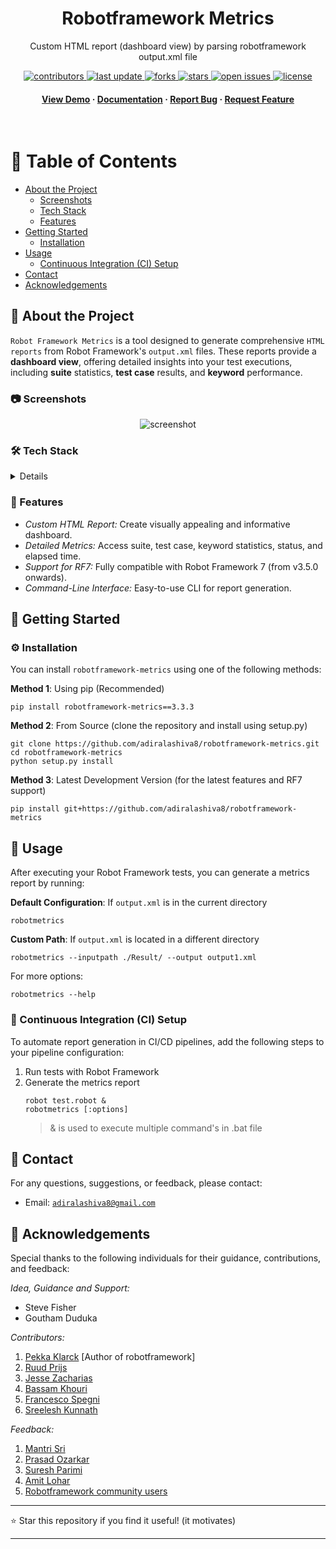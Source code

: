 <div align="center">
  <h1>Robotframework Metrics</h1>
  <p>
     Custom HTML report (dashboard view) by parsing robotframework output.xml file
  </p>

<!-- Badges -->
<p>
  <a href="https://github.com/adiralashiva8/robotframework-metrics/graphs/contributors">
    <img src="https://img.shields.io/github/contributors/adiralashiva8/robotframework-metrics" alt="contributors" />
  </a>
  <a href="">
    <img src="https://img.shields.io/github/last-commit/adiralashiva8/robotframework-metrics" alt="last update" />
  </a>
  <a href="https://github.com/adiralashiva8/robotframework-metrics/network/members">
    <img src="https://img.shields.io/github/forks/adiralashiva8/robotframework-metrics" alt="forks" />
  </a>
  <a href="https://github.com/adiralashiva8/robotframework-metrics/stargazers">
    <img src="https://img.shields.io/github/stars/adiralashiva8/robotframework-metrics" alt="stars" />
  </a>
  <a href="https://github.com/adiralashiva8/robotframework-metrics/issues/">
    <img src="https://img.shields.io/github/issues/adiralashiva8/robotframework-metrics" alt="open issues" />
  </a>
  <a href="https://github.com/adiralashiva8/robotframework-metrics/blob/master/LICENSE">
    <img src="https://img.shields.io/github/license/adiralashiva8/robotframework-metrics.svg" alt="license" />
  </a>
</p>

<h4>
    <a href="https://github.com/adiralashiva8/robotframework-metrics/">View Demo</a>
  <span> · </span>
    <a href="https://github.com/adiralashiva8/robotframework-metrics/blob/master/README.md">Documentation</a>
  <span> · </span>
    <a href="https://github.com/adiralashiva8/robotframework-metrics/issues/">Report Bug</a>
  <span> · </span>
    <a href="https://github.com/adiralashiva8/robotframework-metrics/issues/">Request Feature</a>
  </h4>
</div>

<br />

<!-- Table of Contents -->
# 📔 Table of Contents

- [About the Project](#-about-the-project)
  * [Screenshots](#-screenshots)
  * [Tech Stack](#-tech-stack)
  * [Features](#-features)
- [Getting Started](#-getting-started)
  * [Installation](#-installation)
- [Usage](#usage)
  * [Continuous Integration (CI) Setup](#-cisetup)
- [Contact](#-contact)
- [Acknowledgements](#-acknowledgements)

<!-- About the Project -->
## 🌟 About the Project

`Robot Framework Metrics` is a tool designed to generate comprehensive `HTML reports` from Robot Framework's `output.xml` files. These reports provide a __dashboard view__, offering detailed insights into your test executions, including __suite__ statistics, __test case__ results, and __keyword__ performance.

<!-- Screenshots -->
### 📷 Screenshots

<div align="center">
  <img src="https://placehold.co/600x400?text=Your+Screenshot+here" alt="screenshot" />
</div>

<!-- TechStack -->
### 🛠️ Tech Stack

<details>
  <ul>
    <li><a href="https://www.python.org/">Python</a></li>
    <li><a href="https://robot-framework.readthedocs.io/en/stable/autodoc/robot.result.html">Robotframework results api</a></li>
    <li><a href="https://pandas.pydata.org/docs/getting_started/index.html">Pandas</a></li>
    <li><a href="https://jinja.palletsprojects.com/en/2.10.x/">Jinja2</a></li>
  </ul>
</details>

<!-- Features -->
### 🎯 Features

- *Custom HTML Report:* Create visually appealing and informative dashboard.
- *Detailed Metrics:* Access suite, test case, keyword statistics, status, and elapsed time.
- *Support for RF7:* Fully compatible with Robot Framework 7 (from v3.5.0 onwards).
- *Command-Line Interface:* Easy-to-use CLI for report generation.


<!-- Getting Started -->
## 🧰 Getting Started

<!-- Installation -->
### ⚙️ Installation

You can install `robotframework-metrics` using one of the following methods:

__Method 1__: Using pip (Recommended)
```
pip install robotframework-metrics==3.3.3
```

__Method 2__: From Source (clone the repository and install using setup.py)
```
git clone https://github.com/adiralashiva8/robotframework-metrics.git
cd robotframework-metrics
python setup.py install
```

__Method 3__: Latest Development Version (for the latest features and RF7 support)
```
pip install git+https://github.com/adiralashiva8/robotframework-metrics
```

<!-- Usage -->
## 👀 Usage

After executing your Robot Framework tests, you can generate a metrics report by running:

__Default Configuration__: If `output.xml` is in the current directory
```
robotmetrics
```

__Custom Path__: If `output.xml` is located in a different directory
```
robotmetrics --inputpath ./Result/ --output output1.xml
```

For more options:
```
robotmetrics --help
```

### 🧪 Continuous Integration (CI) Setup

To automate report generation in CI/CD pipelines, add the following steps to your pipeline configuration:

1. Run tests with Robot Framework
2. Generate the metrics report
   ```
   robot test.robot &
   robotmetrics [:options]
   ```
   > & is used to execute multiple command's in .bat file

<!-- Contact -->
## 🤝 Contact

For any questions, suggestions, or feedback, please contact:

- Email: <a href="mailto:adiralashiva8@gmail.com?Subject=Robotframework%20Metrics" target="_blank">`adiralashiva8@gmail.com`</a> 

<!-- Acknowledgments -->
## 💎 Acknowledgements

Special thanks to the following individuals for their guidance, contributions, and feedback:

*Idea, Guidance and Support:*
 - Steve Fisher
 - Goutham Duduka

*Contributors:*
1. [Pekka Klarck](https://www.linkedin.com/in/pekkaklarck/) [Author of robotframework]
2. [Ruud Prijs](https://www.linkedin.com/in/ruudprijs/)
3. [Jesse Zacharias](https://www.linkedin.com/in/jesse-zacharias-7926ba50/)
4. [Bassam Khouri](https://www.linkedin.com/in/bassamkhouri/)
5. [Francesco Spegni](https://www.linkedin.com/in/francesco-spegni-34b39b61/)
6. [Sreelesh Kunnath](https://www.linkedin.com/in/kunnathsree/)

*Feedback:*
1. [Mantri Sri](https://www.linkedin.com/in/mantri-sri-4a0196133/)
2. [Prasad Ozarkar](https://www.linkedin.com/in/prasad-ozarkar-b4a61017/)
3. [Suresh Parimi](https://www.linkedin.com/in/sparimi/)
4. [Amit Lohar](https://github.com/amitlohar)
5. [Robotframework community users](https://groups.google.com/forum/#!forum/robotframework-users)

---

⭐ Star this repository if you find it useful! (it motivates)

---
